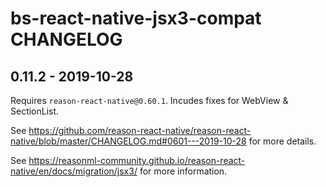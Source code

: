 # bs-react-native-jsx3-compat CHANGELOG

## 0.11.2 - 2019-10-28

Requires `reason-react-native@0.60.1`. Incudes fixes for WebView & SectionList.

See
<https://github.com/reason-react-native/reason-react-native/blob/master/CHANGELOG.md#0601---2019-10-28>
for more details.

See
https://reasonml-community.github.io/reason-react-native/en/docs/migration/jsx3/
for more information.
